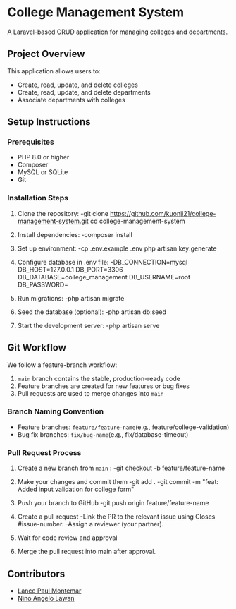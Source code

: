 # College Management System

A Laravel-based CRUD application for managing colleges and departments.

## Project Overview

This application allows users to:
- Create, read, update, and delete colleges
- Create, read, update, and delete departments
- Associate departments with colleges

## Setup Instructions

### Prerequisites
- PHP 8.0 or higher
- Composer
- MySQL or SQLite
- Git

### Installation Steps

1. Clone the repository:
    -git clone https://github.com/kuonji21/college-management-system.git cd college-management-system

2. Install dependencies:
-composer install

3. Set up environment:
-cp .env.example .env php artisan key:generate

4. Configure database in .env file:
-DB_CONNECTION=mysql DB_HOST=127.0.0.1 DB_PORT=3306 DB_DATABASE=college_management DB_USERNAME=root DB_PASSWORD=

5. Run migrations:
-php artisan migrate

6. Seed the database (optional):
-php artisan db:seed

7. Start the development server:
-php artisan serve
## Git Workflow

We follow a feature-branch workflow:

1. `main` branch contains the stable, production-ready code
2. Feature branches are created for new features or bug fixes
3. Pull requests are used to merge changes into `main`

### Branch Naming Convention

- Feature branches: `feature/feature-name`(e.g., feature/college-validation)
- Bug fix branches: `fix/bug-name`(e.g., fix/database-timeout)

### Pull Request Process

1. Create a new branch from `main` :
-git checkout -b feature/feature-name

2. Make your changes and commit them
-git add .
-git commit -m "feat: Added input validation for college form"
   
3. Push your branch to GitHub
-git push origin feature/feature-name
   
4. Create a pull request
-Link the PR to the relevant issue using Closes #issue-number.
-Assign a reviewer (your partner).
   
5. Wait for code review and approval
    
6. Merge the pull request into main after approval.

## Contributors

- [Lance Paul Montemar](https://github.com/kuonji21)
- [Nino Angelo Lawan](https://github.com/Nino0s)
